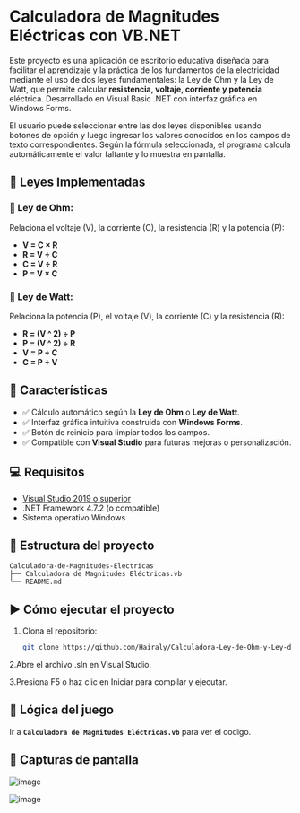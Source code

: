 # Calculadora de Magnitudes Eléctricas con VB.NET
Este proyecto es una aplicación de escritorio educativa diseñada para facilitar el aprendizaje y la práctica de los fundamentos de la electricidad mediante el uso de dos leyes fundamentales: la Ley de Ohm y la Ley de Watt, que permite calcular **resistencia, voltaje, corriente y potencia** eléctrica. Desarrollado en Visual Basic .NET con interfaz gráfica en Windows Forms.

El usuario puede seleccionar entre las dos leyes disponibles usando botones de opción y luego ingresar los valores conocidos en los campos de texto correspondientes. Según la fórmula seleccionada, el programa calcula automáticamente el valor faltante y lo muestra en pantalla.


## 📐 Leyes Implementadas

### 🔹 Ley de Ohm:
Relaciona el voltaje (V), la corriente (C), la resistencia (R) y la potencia (P):

- **V = C × R**
- **R = V ÷ C**
- **C = V ÷ R**
- **P = V × C**
  
### 🔹 Ley de Watt:
Relaciona la potencia (P), el voltaje (V), la corriente (C) y la resistencia (R):
- **R = (V ^ 2) ÷ P**
- **P = (V ^ 2) ÷ R**
- **V = P ÷ C**
- **C = P ÷ V**

## 🧩 Características
- ✅ Cálculo automático según la **Ley de Ohm** o **Ley de Watt**.
- ✅ Interfaz gráfica intuitiva construida con **Windows Forms**.
- ✅ Botón de reinicio para limpiar todos los campos.
- ✅ Compatible con **Visual Studio** para futuras mejoras o personalización.



## 💻 Requisitos
- [Visual Studio 2019 o superior](https://visualstudio.microsoft.com/)
- .NET Framework 4.7.2 (o compatible)
- Sistema operativo Windows



## 📁 Estructura del proyecto
```
Calculadora-de-Magnitudes-Electricas
├── Calculadora de Magnitudes Eléctricas.vb
└── README.md
```



## ▶️ Cómo ejecutar el proyecto
1. Clona el repositorio:
   ```bash
   git clone https://github.com/Hairaly/Calculadora-Ley-de-Ohm-y-Ley-de-Watt.git
2.Abre el archivo .sln en Visual Studio.

3.Presiona F5 o haz clic en Iniciar para compilar y ejecutar.



## 🧠 Lógica del juego
Ir a **`Calculadora de Magnitudes Eléctricas.vb`** para ver el codigo.



## 📸 Capturas de pantalla 
![image](https://github.com/user-attachments/assets/daf97792-c64e-4b1b-a27b-d7334aa2d709)

![image](https://github.com/user-attachments/assets/edff6de9-5d80-44ac-a88c-a5275f40c967)
